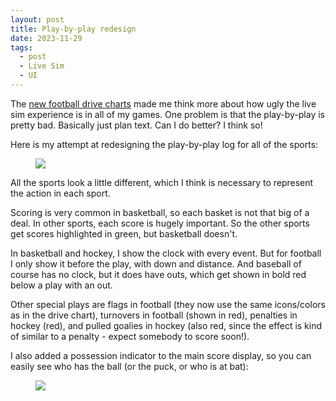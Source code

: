 ```yaml
---
layout: post
title: Play-by-play redesign
date: 2023-11-29
tags:
  - post
  - Live Sim
  - UI
---
```


The [new football drive charts](/blog/2023/11/football-drive-chart/) made me think more about how ugly the live sim experience is in all of my games. One problem is that the play-by-play is pretty bad. Basically just plan text. Can I do better? I think so!

Here is my attempt at redesigning the play-by-play log for all of the sports:

<figure class="overflow-auto"><a href="/files/play-by-play-redesign-1.png"><img src="/files/play-by-play-redesign-1.png"></a></figure>

<!--more-->

All the sports look a little different, which I think is necessary to represent the action in each sport.

Scoring is very common in basketball, so each basket is not that big of a deal. In other sports, each score is hugely important. So the other sports get scores highlighted in green, but basketball doesn't.

In basketball and hockey, I show the clock with every event. But for football I only show it before the play, with down and distance. And baseball of course has no clock, but it does have outs, which get shown in bold red below a play with an out.

Other special plays are flags in football (they now use the same icons/colors as in the drive chart), turnovers in football (shown in red), penalties in hockey (red), and pulled goalies in hockey (also red, since the effect is kind of similar to a penalty - expect somebody to score soon!).

I also added a possession indicator to the main score display, so you can easily see who has the ball (or the puck, or who is at bat):

<figure><img src="/files/play-by-play-redesign-2.png" class="img-fluid"></figure>
